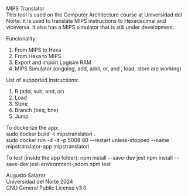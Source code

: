 MIPS Translator   
This tool is used on the Computer Architecture course at Universidad del Norte. It is used to translate MIPS instructions to Hexadecimal and viceversa. It also has a MIPS simulator that is still under development.

Funcionality:
1. From MIPS to Hexa
2. From Hexa to MIPS
3. Export and import Logisim RAM
4. MIPS Simulator (ongoing, add, addi, or, and , load, store are working)

List of supported instructions:
1. R (add, sub, and, or)
2. Load
3. Store
4. Branch (beq, bne)
5. Jump

To dockerize the app:   
sudo docker build -t mipstranslatori .   
sudo docker run -d -it -p 5008:80 --restart unless-stopped --name mipstranslator-app mipstranslatori

To test (inside the app folder):
npm install --save-dev jest
npm install --save-dev jest-environment-jsdom
npm test

Augusto Salazar   
Universidad del Norte 2024   
GNU General Public License v3.0